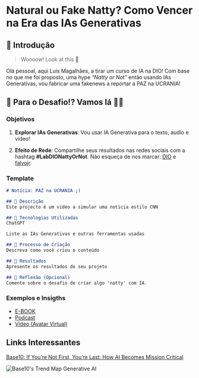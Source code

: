 # Natural ou Fake Natty? Como Vencer na Era das IAs Generativas

## 🚀 Introdução

> Woooow! Look at this 👀

Olá pessoal, aqui Luis Magalhães, a tirar um curso de IA na DIO! Com base no que me foi proposto, uma hype _"Natty or Not"_ então usando IAs Generativas, vou fabricar uma fakenews a reportar a PAZ na UCRANIA!

## 🎯 Para o Desafio!? Vamos lá 💪🤓

### Objetivos

1. **Explorar IAs Generativas**: Vou usar IA Generativa para o texto, audio e video! 

1. **Efeito de Rede**: Compartilhe seus resultados nas redes sociais com a hashtag **#LabDIONattyOrNot**. Não esqueça de nos marcar: [DIO](https://www.linkedin.com/school/dio-makethechange) e [falvojr](https://www.linkedin.com/in/falvojr).

### Template

```markdown
# Notícia: PAZ na UCRANIA ;)

## 📒 Descrição
Este projecto é um video a simular uma noticia estilo CNN

## 🤖 Tecnologias Utilizadas
ChatGPT

Liste as IAs Generativas e outras ferramentas usadas

## 🧐 Processo de Criação
Descreva como você criou o conteúdo

## 🚀 Resultados
Apresente os resultados do seu projeto

## 💭 Reflexão (Opcional)
Comente sobre o desafio de criar algo 'natty' com IA.
```

### Exemplos e Insigths

- [E-BOOK](/exemplos/E-BOOK.md)
- [Podcast](/exemplos/PODCAST.md)
- [Vídeo (Avatar Virtual)](/exemplos/VIDEO.md)

## Links Interessantes

[Base10: If You’re Not First, You’re Last: How AI Becomes Mission Critical](https://base10.vc/post/generative-ai-mission-critical/)

![Base10's Trend Map Generative AI](https://github.com/digitalinnovationone/lab-natty-or-not/assets/730492/f4df26e8-f8f7-4419-8252-c69d73ea930c)
